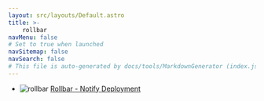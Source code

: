 ```yaml
---
layout: src/layouts/Default.astro
title: >-
    rollbar
navMenu: false
# Set to true when launched
navSitemap: false
navSearch: false
# This file is auto-generated by docs/tools/MarkdownGenerator (index.js)
---
```


<ul>

<li>

![rollbar](https://i.octopus.com/library/step-templates/rollbar.png) [Rollbar - Notify Deployment](/integrations/rollbar/rollbar-notify-deployment)

</li>
        
</ul>

